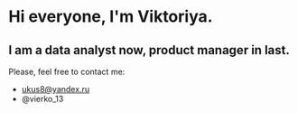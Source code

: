 # Hi everyone, I'm Viktoriya. 
## I am a data analyst now, product manager in last.
Please, feel free to contact me:
* ukus8@yandex.ru
* @vierko_13
